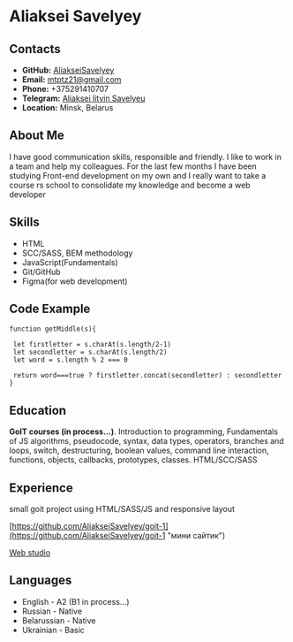 # Aliaksei Savelyey

## Contacts
* **GitHub:** [AliakseiSavelyey](https://github.com/AliakseiSavelyey "GitHub")
* **Email:** mtptz21@gmail.com
* **Phone:** +375291410707
* **Telegram:** [Aliaksei litvin Savelyeu](https://t.me/Gidden "телеграмм")
* **Location:** Minsk, Belarus

## About Me
I have good communication skills, responsible and friendly. I like to work in a team and help my colleagues.
For the last few months I have been studying Front-end development on my own and I really want to take a course rs school to consolidate my knowledge and become a web developer

## Skills
* HTML
* SCC/SASS, BEM methodology 
* JavaScript(Fundamentals)
* Git/GitHub
* Figma(for web development)

## Code Example
```
function getMiddle(s){

 let firstletter = s.charAt(s.length/2-1)
 let secondletter = s.charAt(s.length/2)
 let word = s.length % 2 === 0
 
 return word===true ? firstletter.concat(secondletter) : secondletter
}
```

## Education
**GoIT courses (in process...)**. Introduction to programming, Fundamentals of JS algorithms, pseudocode, syntax, data types, operators, branches and loops, switch, destructuring, boolean values, command line interaction, functions, objects, callbacks, prototypes, classes. HTML/SCC/SASS

## Experience
small goit project using HTML/SASS/JS and responsive layout

[https://github.com/AliakseiSavelyey/goit-1](https://github.com/AliakseiSavelyey/goit-1 "мини сайтик")

[Web studio](https://aliakseisavelyey.github.io/goit-1/ "мини сайтик")

## Languages
* English - A2 (B1 in process…)
* Russian - Native
* Belarussian - Native
* Ukrainian - Basic

